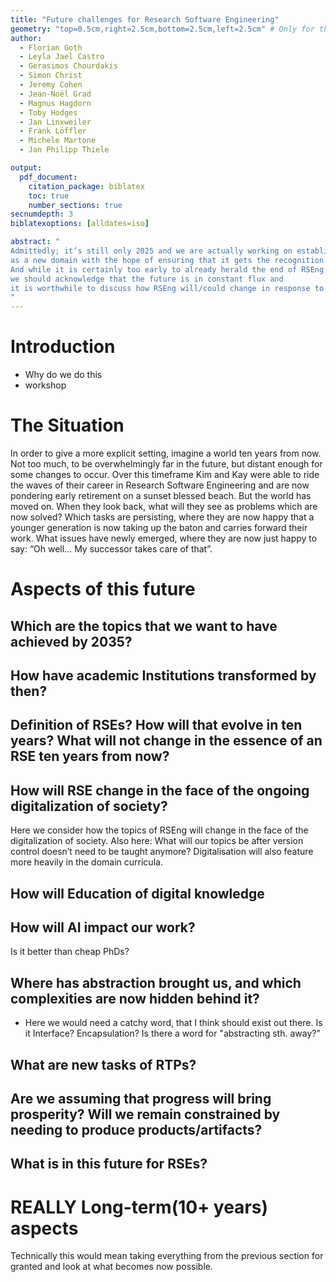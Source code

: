 ```yaml
---
title: "Future challenges for Research Software Engineering"
geometry: "top=0.5cm,right=2.5cm,bottom=2.5cm,left=2.5cm" # Only for the title page, see include-before for the rest.
author:
  - Florian Goth
  - Leyla Jael Castro
  - Gerasimos Chourdakis
  - Simon Christ
  - Jeremy Cohen
  - Jean-Noël Grad
  - Magnus Hagdorn
  - Toby Hodges
  - Jan Linxweiler
  - Frank Löffler
  - Michele Martone
  - Jan Philipp Thiele

output:
  pdf_document:
    citation_package: biblatex
    toc: true
    number_sections: true
secnumdepth: 3
biblatexoptions: [alldates=iso]

abstract: "
Admittedly; it’s still only 2025 and we are actually working on establishing Research Software Engineering
as a new domain with the hope of ensuring that it gets the recognition it deserves.
And while it is certainly too early to already herald the end of RSEng,
we should acknowledge that the future is in constant flux and
it is worthwhile to discuss how RSEng will/could change in response to these upcoming challenges in an open discussion.
"
---
```


# Introduction
- Why do we do this
- workshop


# The Situation
In order to give a more explicit setting, imagine a world ten years from now.
Not too much, to be overwhelmingly far in the future, but distant enough for some changes to occur.
Over this timeframe Kim and Kay
were able to ride the waves of their career in Research Software Engineering and are now pondering early retirement on a sunset blessed beach.
But the world has moved on.
When they look back, what will they see as problems which are now solved?
Which tasks are persisting, where they are now happy that a younger generation is now taking up the baton and carries forward their work.
What issues have newly emerged, where they are now just happy to say: “Oh well… My successor takes care of that”.

# Aspects of this future

## Which are the topics that we want to have achieved by 2035?

## How have academic Institutions transformed by then?

## Definition of RSEs? How will that evolve in ten years? What will not change in the essence of an RSE ten years from now?

## How will RSE change in the face of the ongoing digitalization of society?
Here we consider how the topics of RSEng will change in the face of the digitalization of society.
Also here: What will our topics be after version control doesn’t need to be taught anymore? Digitalisation will also feature more heavily in the domain curricula.

## How will Education of digital knowledge

## How will AI impact our work?
Is it better than cheap PhDs?

## Where has abstraction brought us, and which complexities are now hidden behind it?
- Here we would need a catchy word, that I think should exist out there. Is it Interface? Encapsulation?
Is there a word for "abstracting sth. away?"

## What are new tasks of RTPs?

## Are we assuming that progress will bring prosperity? Will we remain constrained by needing to produce products/artifacts?

## What is in this future for RSEs?


# REALLY Long-term(10+ years) aspects
Technically this would mean taking everything from the previous section for granted and look
at what becomes now possible.
